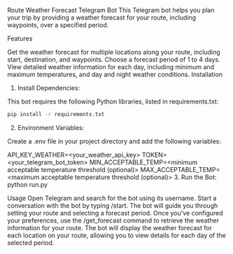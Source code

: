 Route Weather Forecast Telegram Bot
This Telegram bot helps you plan your trip by providing a weather forecast for your route, including waypoints, over a specified period.

Features

Get the weather forecast for multiple locations along your route, including start, destination, and waypoints.
Choose a forecast period of 1 to 4 days.
View detailed weather information for each day, including minimum and maximum temperatures, and day and night weather conditions.
Installation

1. Install Dependencies:

This bot requires the following Python libraries, listed in requirements.txt:

```bash
pip install -r requirements.txt
```
2. Environment Variables:

Create a .env file in your project directory and add the following variables:

API_KEY_WEATHER=<your_weather_api_key>
TOKEN=<your_telegram_bot_token>
MIN_ACCEPTABLE_TEMP=<minimum acceptable temperature threshold (optional)>
MAX_ACCEPTABLE_TEMP=<maximum acceptable temperature threshold (optional)>
3. Run the Bot:
python run.py

Usage
Open Telegram and search for the bot using its username.
Start a conversation with the bot by typing /start.
The bot will guide you through setting your route and selecting a forecast period.
Once you've configured your preferences, use the /get_forecast command to retrieve the weather information for your route.
The bot will display the weather forecast for each location on your route, allowing you to view details for each day of the selected period.
